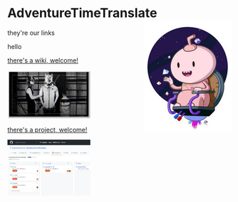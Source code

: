 # AdventureTimeTranslate <img align="right" src="/img/016.jpg">
they're our links  

hello

[there's a wiki, welcome!](https://github.com/SophiaOrekhova/AdventureTimeTranslate/wiki)

<img src="https://github.com/SophiaOrekhova/AdventureTimeTranslate/blob/main/img/009_1.jpg" width="37%"></img>


[there's a project, welcome!](https://github.com/SophiaOrekhova/AdventureTimeTranslate/projects/2)

<img src="https://github.com/SophiaOrekhova/AdventureTimeTranslate/blob/main/img/projects1.png" width="37%"></img>    
